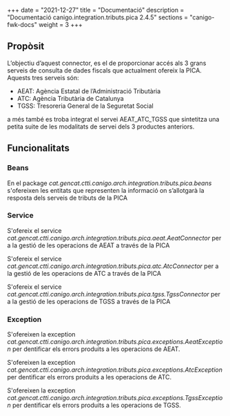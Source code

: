 +++
date        = "2021-12-27"
title       = "Documentació"
description = "Documentació canigo.integration.tributs.pica 2.4.5"
sections    = "canigo-fwk-docs"
weight      = 3
+++

## Propòsit

L’objectiu d’aquest connector, es el de proporcionar accés als 3 grans serveis de consulta de dades fiscals que actualment ofereix la PICA. Aquests tres serveis són:

* AEAT: Agència Estatal de l’Administració Tributària
* ATC: Agència Tributària de Catalunya
* TGSS: Tresoreria General de la Seguretat Social

a més també es troba integrat el servei AEAT_ATC_TGSS que sintetitza una petita suite de les modalitats de servei dels 3 productes anteriors.

## Funcionalitats

### Beans

En el package *cat.gencat.ctti.canigo.arch.integration.tributs.pica.beans* s'ofereixen les entitats que representen la informació on s’allotgarà la resposta dels serveis de tributs de la PICA

### Service

S'ofereix el service *cat.gencat.ctti.canigo.arch.integration.tributs.pica.aeat.AeatConnector* per a la gestió de les operacions de AEAT a través de la PICA

S'ofereix el service *cat.gencat.ctti.canigo.arch.integration.tributs.pica.atc.AtcConnector* per a la gestió de les operacions de ATC a través de la PICA

S'ofereix el service *cat.gencat.ctti.canigo.arch.integration.tributs.pica.tgss.TgssConnector* per a la gestió de les operacions de TGSS a través de la PICA

### Exception

S'ofereixen la exception *cat.gencat.ctti.canigo.arch.integration.tributs.pica.exceptions.AeatException* per dentificar els errors produits a les operacions de AEAT.

S'ofereixen la exception *cat.gencat.ctti.canigo.arch.integration.tributs.pica.exceptions.AtcException* per dentificar els errors produits a les operacions de ATC.

S'ofereixen la exception *cat.gencat.ctti.canigo.arch.integration.tributs.pica.exceptions.TgssException* per dentificar els errors produits a les operacions de TGSS.
